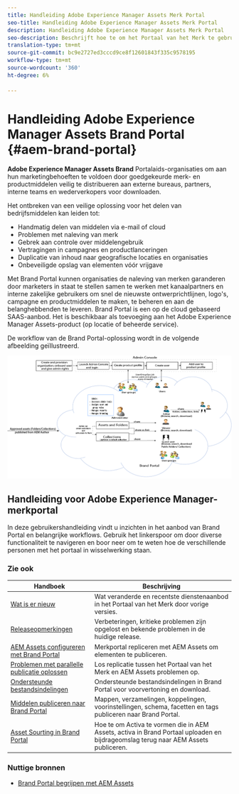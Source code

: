 ```yaml
---
title: Handleiding Adobe Experience Manager Assets Merk Portal
seo-title: Handleiding Adobe Experience Manager Assets Merk Portal
description: Handleiding Adobe Experience Manager Assets Merk Portal
seo-description: Beschrijft hoe te om het Portaal van het Merk te gebruiken
translation-type: tm+mt
source-git-commit: bc9e2727ed3cccd9ce8f12601843f335c9578195
workflow-type: tm+mt
source-wordcount: '360'
ht-degree: 6%

---
```



# Handleiding Adobe Experience Manager Assets Brand Portal {#aem-brand-portal}

**Adobe Experience Manager Assets Brand** Portalaids-organisaties om aan hun marketingbehoeften te voldoen door goedgekeurde merk- en productmiddelen veilig te distribueren aan externe bureaus, partners, interne teams en wederverkopers voor downloaden.

Het ontbreken van een veilige oplossing voor het delen van bedrijfsmiddelen kan leiden tot:

* Handmatig delen van middelen via e-mail of cloud
* Problemen met naleving van merk
* Gebrek aan controle over middelengebruik
* Vertragingen in campagnes en productlanceringen
* Duplicatie van inhoud naar geografische locaties en organisaties
* Onbeveiligde opslag van elementen vóór vrijgave

Met Brand Portal kunnen organisaties de naleving van merken garanderen door marketers in staat te stellen samen te werken met kanaalpartners en interne zakelijke gebruikers om snel de nieuwste ontwerprichtlijnen, logo&#39;s, campagne en productmiddelen te maken, te beheren en aan de belanghebbenden te leveren.
Brand Portal is een op de cloud gebaseerd SAAS-aanbod. Het is beschikbaar als toevoeging aan het Adobe Experience Manager Assets-product (op locatie of beheerde service).

De workflow van de Brand Portal-oplossing wordt in de volgende afbeelding geïllustreerd.

![](assets/BPWorkflow1.png)

## Handleiding voor Adobe Experience Manager-merkportal

In deze gebruikershandleiding vindt u inzichten in het aanbod van Brand Portal en belangrijke workflows. Gebruik het linkerspoor om door diverse functionaliteit te navigeren en boor neer om te weten hoe de verschillende personen met het portaal in wisselwerking staan.

### Zie ook

| Handboek | Beschrijving |
|--- |---|
| [Wat is er nieuw](whats-new.md) | Wat veranderde en recentste dienstenaanbod in het Portaal van het Merk door vorige versies. |
| [Releaseopmerkingen](brand-portal-release-notes.md) | Verbeteringen, kritieke problemen zijn opgelost en bekende problemen in de huidige release. |
| [AEM Assets configureren met Brand Portal](../using/configure-aem-assets-with-brand-portal.md) | Merkportal repliceren met AEM Assets om elementen te publiceren. |
| [Problemen met parallelle publicatie oplossen](troubleshoot-parallel-publishing.md) | Los replicatie tussen het Portaal van het Merk en AEM Assets problemen op. |
| [Ondersteunde bestandsindelingen](brand-portal-supported-formats.md) | Ondersteunde bestandsindelingen in Brand Portal voor voorvertoning en download. |
| [Middelen publiceren naar Brand Portal](brand-portal-sharing-folders.md) | Mappen, verzamelingen, koppelingen, voorinstellingen, schema, facetten en tags publiceren naar Brand Portal. |
| [Asset Sourting in Brand Portal](brand-portal-asset-sourcing.md) | Hoe te om Activa te vormen die in AEM Assets, activa in Brand Portaal uploaden en bijdrageomslag terug naar AEM Assets publiceren. |

### Nuttige bronnen

* [Brand Portal begrijpen met AEM Assets](https://docs.adobe.com/content/help/en/experience-manager-brand-portal/using/home.html)
